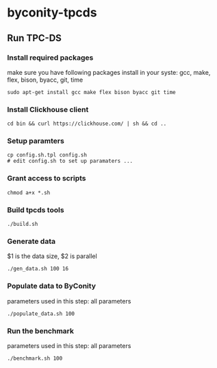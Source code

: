 # byconity-tpcds


## Run TPC-DS

### Install required packages
make sure you have following packages install in your syste: gcc, make, flex, bison, byacc, git, time
```
sudo apt-get install gcc make flex bison byacc git time
```

### Install Clickhouse client
```
cd bin && curl https://clickhouse.com/ | sh && cd ..
```

### Setup paramters
```
cp config.sh.tpl config.sh
# edit config.sh to set up paramaters ...
```

### Grant access to scripts
```
chmod a+x *.sh
```

### Build tpcds tools
```
./build.sh
```

### Generate data
$1 is the data size, $2 is parallel
```
./gen_data.sh 100 16
```

### Populate data to ByConity
parameters used in this step: all parameters
```
./populate_data.sh 100
```

### Run the benchmark
parameters used in this step: all parameters
```
./benchmark.sh 100
```